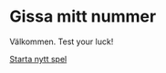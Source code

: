 Gissa mitt nummer 
========================

Välkommen. Test your luck!

[Starta nytt spel](guess/init)
